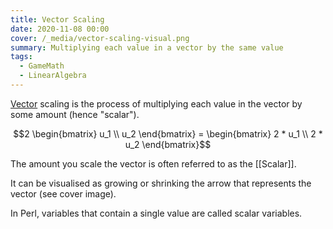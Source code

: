 ```yaml
---
title: Vector Scaling
date: 2020-11-08 00:00
cover: /_media/vector-scaling-visual.png
summary: Multiplying each value in a vector by the same value
tags:
  - GameMath
  - LinearAlgebra
---
```


[Vector](vector.md) scaling is the process of multiplying each value in the vector by some amount (hence "scalar").

$$2 \begin{bmatrix} u_1 \\ u_2 \end{bmatrix} = \begin{bmatrix} 2 * u_1 \\ 2 * u_2 \end{bmatrix}$$

The amount you scale the vector is often referred to as the [[Scalar]].

It can be visualised as growing or shrinking the arrow that represents the vector (see cover image).

In Perl, variables that contain a single value are called scalar variables.
